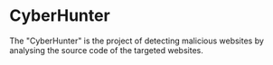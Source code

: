 # CyberHunter
The "CyberHunter" is the project of detecting malicious websites by analysing the source code of the targeted websites.  
